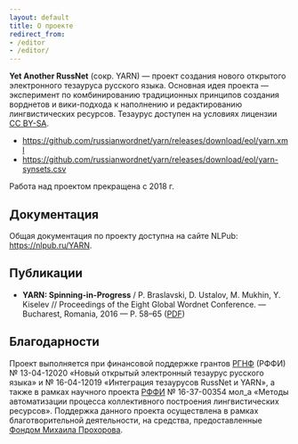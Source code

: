 ```yaml
---
layout: default
title: О проекте
redirect_from:
- /editor
- /editor/
---
```


**Yet Another RussNet** (сокр. YARN) — проект создания нового открытого электронного тезауруса русского языка. Основная идея проекта — эксперимент по комбинированию традиционных принципов создания ворднетов и вики-подхода к наполнению и редактированию лингвистических ресурсов. Тезаурус доступен на условиях лицензии [CC BY-SA](https://creativecommons.org/licenses/by-sa/4.0/).

* <https://github.com/russianwordnet/yarn/releases/download/eol/yarn.xml>
* <https://github.com/russianwordnet/yarn/releases/download/eol/yarn-synsets.csv>

Работа над проектом прекращена с 2018 г.

## Документация

Общая документация по проекту доступна на сайте NLPub: <https://nlpub.ru/YARN>.

## Публикации

* **YARN: Spinning-in-Progress** / P. Braslavski, D. Ustalov, M. Mukhin, Y. Kiselev // Proceedings of the Eight Global Wordnet Conference. — Bucharest, Romania, 2016 — P. 58–65 ([PDF](https://aclanthology.org/2016.gwc-1.10))

## Благодарности

Проект выполняется при финансовой поддержке грантов [РГНФ](http://www.rfh.ru) (РФФИ) № 13-04-12020 «Новый открытый электронный тезаурус русского языка» и № 16-04-12019 «Интеграция тезаурусов RussNet и YARN», а также в рамках научного проекта [РФФИ](http://www.rfbr.ru/rffi/ru/) № 16-37-00354 мол_а «Методы автоматизации процесса коллективного построения лингвистических ресурсов». Поддержка данного проекта осуществлена в рамках благотворительной деятельности, на средства, предоставленные [Фондом Михаила Прохорова](http://www.prokhorovfund.ru/).
